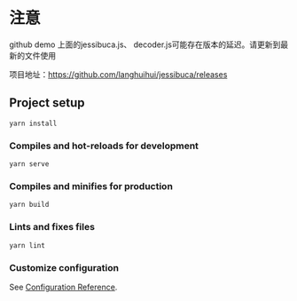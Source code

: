 # 注意

github demo 上面的jessibuca.js、 decoder.js可能存在版本的延迟。请更新到最新的文件使用

项目地址：https://github.com/langhuihui/jessibuca/releases

## Project setup
```
yarn install
```

### Compiles and hot-reloads for development
```
yarn serve
```

### Compiles and minifies for production
```
yarn build
```

### Lints and fixes files
```
yarn lint
```

### Customize configuration
See [Configuration Reference](https://cli.vuejs.org/config/).
